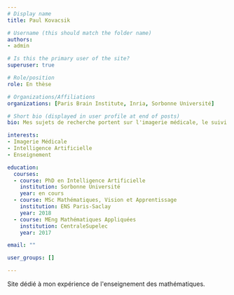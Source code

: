 ```yaml
---
# Display name
title: Paul Kovacsik

# Username (this should match the folder name)
authors:
- admin

# Is this the primary user of the site?
superuser: true

# Role/position
role: En thèse

# Organizations/Affiliations
organizations: [Paris Brain Institute, Inria, Sorbonne Université]

# Short bio (displayed in user profile at end of posts)
bio: Mes sujets de recherche portent sur l'imagerie médicale, le suivi de maladies neurodégénératives et les techniques de deep learning. 

interests:
- Imagerie Médicale
- Intelligence Artificielle
- Enseignement

education:
  courses:
  - course: PhD en Intelligence Artificielle
    institution: Sorbonne Université
    year: en cours
  - course: MSc Mathématiques, Vision et Apprentissage
    institution: ENS Paris-Saclay
    year: 2018
  - course: MEng Mathématiques Appliquées
    institution: CentraleSupelec
    year: 2017

email: ""

user_groups: []

---
```


Site dédié à mon expérience de l'enseignement des mathématiques.
